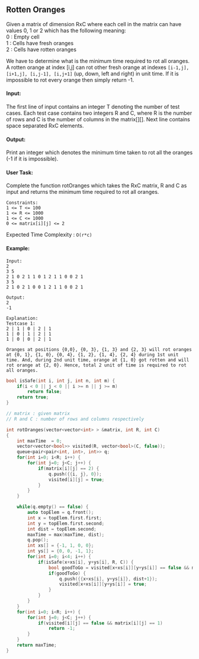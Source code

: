 ## Rotten Oranges

Given a matrix of dimension RxC where each cell in the matrix can have values 0, 1 or 2 which has the following meaning:  
0 : Empty cell  
1 : Cells have fresh oranges  
2 : Cells have rotten oranges

We have to determine what is the minimum time required to rot all oranges. A rotten orange at index [i,j] can rot other fresh orange at indexes `[i-1,j], [i+1,j], [i,j-1], [i,j+1]` (up, down, left and right) in unit time. If it is impossible to rot every orange then simply return -1.

#### Input:

The first line of input contains an integer T denoting the number of test cases. Each test case contains two integers R and C, where R is the number of rows and C is the number of columns in the matrix[][]. Next line contains space separated RxC elements.

#### Output:

Print an integer which denotes the minimum time taken to rot all the oranges (-1 if it is impossible).

#### User Task:

Complete the function rotOranges which takes the RxC matrix, R and C as input and returns the minimum time required to rot all oranges.

```
Constraints:
1 <= T <= 100
1 <= R <= 1000
1 <= C <= 1000
0 <= matrix[i][j] <= 2
```

Expected Time Complexity : `O(r*c)`

#### Example:

```
Input:
2
3 5
2 1 0 2 1 1 0 1 2 1 1 0 0 2 1
3 5
2 1 0 2 1 0 0 1 2 1 1 0 0 2 1

Output:
2
-1

Explanation:
Testcase 1:
2 | 1 | 0 | 2 | 1
1 | 0 | 1 | 2 | 1
1 | 0 | 0 | 2 | 1

Oranges at positions {0,0}, {0, 3}, {1, 3} and {2, 3} will rot oranges at {0, 1}, {1, 0}, {0, 4}, {1, 2}, {1, 4}, {2, 4} during 1st unit time. And, during 2nd unit time, orange at {1, 0} got rotten and will rot orange at {2, 0}. Hence, total 2 unit of time is required to rot all oranges.
```

```c++
bool isSafe(int i, int j, int n, int m) {
    if(i < 0 || j < 0 || i >= n || j >= m)
        return false;
    return true;
}

// matrix : given matrix
// R and C : number of rows and columns respectively

int rotOranges(vector<vector<int> > &matrix, int R, int C)
{
    int maxTime  = 0;
    vector<vector<bool>> visited(R, vector<bool>(C, false));
    queue<pair<pair<int, int>, int>> q;
    for(int i=0; i<R; i++) {
        for(int j=0; j<C; j++) {
            if(matrix[i][j] == 2) {
                q.push({{i, j}, 0});
                visited[i][j] = true;
            }
        }
    }

    while(q.empty() == false) {
        auto topElem = q.front();
        int x = topElem.first.first;
        int y = topElem.first.second;
        int dist = topElem.second;
        maxTime = max(maxTime, dist);
        q.pop();
        int xs[] = {-1, 1, 0, 0};
        int ys[] = {0, 0, -1, 1};
        for(int i=0; i<4; i++) {
            if(isSafe(x+xs[i], y+ys[i], R, C)) {
                bool goodToGo = visited[x+xs[i]][y+ys[i]] == false && matrix[x+xs[i]][y+ys[i]] == 1;
                if(goodToGo) {
                    q.push({{x+xs[i], y+ys[i]}, dist+1});
                    visited[x+xs[i]][y+ys[i]] = true;
                }
            }
        }
    }
    for(int i=0; i<R; i++) {
        for(int j=0; j<C; j++) {
            if(visited[i][j] == false && matrix[i][j] == 1)
                return -1;
        }
    }
    return maxTime;
}
```
